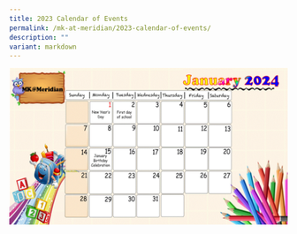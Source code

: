 ```yaml
---
title: 2023 Calendar of Events
permalink: /mk-at-meridian/2023-calendar-of-events/
description: ""
variant: markdown
---
```

![](/images/MK@Meridian/MK__Jan_to_Mar.gif)